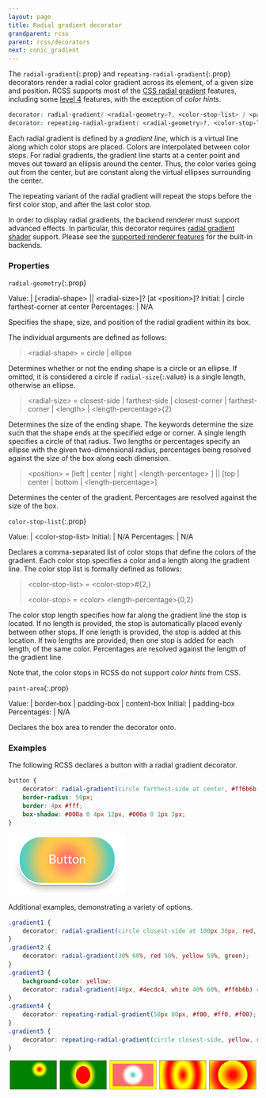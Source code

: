 ```yaml
---
layout: page
title: Radial gradient decorator
grandparent: rcss
parent: rcss/decorators
next: conic_gradient
---
```


The `radial-gradient`{:.prop} and `repeating-radial-gradient`{:.prop} decorators render a radial color gradient across its element, of a given size and position. RCSS supports most of the [CSS radial gradient](https://drafts.csswg.org/css-images-3/#radial-gradients) features, including some [level 4](https://drafts.csswg.org/css-images-4/#radial-gradients) features, with the exception of *color hints*.

```css
decorator: radial-gradient( <radial-geometry>?, <color-stop-list> ) <paint-area>?;
decorator: repeating-radial-gradient( <radial-geometry>?, <color-stop-list> ) <paint-area>?;
```

Each radial gradient is defined by a *gradient line*, which is a virtual line along which color stops are placed. Colors are interpolated between color stops. For radial gradients, the gradient line starts at a center point and moves out toward an ellipsis around the center. Thus, the color varies going out from the center, but are constant along the virtual ellipses surrounding the center.

The repeating variant of the radial gradient will repeat the stops before the first color stop, and after the last color stop.

In order to display radial gradients, the backend renderer must support advanced effects. In particular, this decorator requires [radial gradient shader](../../cpp_manual/interfaces/render.html#shaders) support. Please see the [supported renderer features](https://github.com/mikke89/RmlUi?tab=readme-ov-file#renderers) for the built-in backends.


### Properties

`radial-geometry`{:.prop}

Value: | \[\<radial-shape\> <span class="prop-def-symbol" title="one or more options must occur">\|\|</span> \<radial-size\>\]? \[at \<position\>\]?
Initial: | circle farthest-corner at center
Percentages: | N/A

Specifies the shape, size, and position of the radial gradient within its box.

The individual arguments are defined as follows:

> \<radial-shape\> = circle \| ellipse

Determines whether or not the ending shape is a circle or an ellipse. If omitted, it is considered a circle if `radial-size`{:.value} is a single length, otherwise an ellipse.

> \<radial-size\> = closest-side \| farthest-side \| closest-corner \| farthest-corner \| \<length\> \| \<length-percentage\><span class="prop-def-symbol" title="two space-separated occurrences">{2}</span>

Determines the size of the ending shape. The keywords determine the size such that the shape ends at the specified edge or corner. A single length specifies a circle of that radius. Two lengths or percentages specify an ellipse with the given two-dimensional radius, percentages being resolved against the size of the box along each dimension.

> \<position\> = \[left \| center \| right \| \<length-percentage\> \] <span class="prop-def-symbol" title="one or more options must occur">\|\|</span> \[top \| center \| bottom \| \<length-percentage\>\]

Determines the center of the gradient. Percentages are resolved against the size of the box.

`color-stop-list`{:.prop}

Value: | \<color-stop-list\>
Initial: | N/A
Percentages: | N/A

Declares a comma-separated list of color stops that define the colors of the gradient. Each color stop specifies a color and a length along the gradient line. The color stop list is formally defined as follows:

> \<color-stop-list\> = \<color-stop\><span class="prop-def-symbol" title="Two or more comma-separated occurrences">#{2,}</span>
>
> \<color-stop\> = \<color\> \<length-percentage\><span class="prop-def-symbol" title="zero to two space-separated occurrences">{0,2}</span>

The color stop length specifies how far along the gradient line the stop is located. If no length is provided, the stop is automatically placed evenly between other stops. If one length is provided, the stop is added at this location. If two lengths are provided, then one stop is added for each length, of the same color. Percentages are resolved against the length of the gradient line.

Note that, the color stops in RCSS do not support *color hints* from CSS.

`paint-area`{:.prop}

Value: | border-box \| padding-box \| content-box
Initial: | padding-box
Percentages: | N/A

Declares the box area to render the decorator onto.


### Examples

The following RCSS declares a button with a radial gradient decorator.

```css
button {
    decorator: radial-gradient(circle farthest-side at center, #ff6b6b, #fec84d, #4ecdc4);
    border-radius: 50px;
    border: 4px #fff;
    box-shadow: #000a 0 4px 12px, #000a 0 1px 3px;
}
```

![Radial gradient button example](../../../assets/images/decorators/radial-gradient-button.png)

Additional examples, demonstrating a variety of options.

```css
.gradient1 {
    decorator: radial-gradient(circle closest-side at 100px 30px, red, yellow, green);
}
.gradient2 {
    decorator: radial-gradient(30% 60%, red 50%, yellow 50%, green);
}
.gradient3 {
    background-color: yellow;
    decorator: radial-gradient(40px, #4ecdc4, white 40% 60%, #ff6b6b) content-box;
}
.gradient4 {
    decorator: repeating-radial-gradient(50px 80px, #f00, #ff0, #f00);
}
.gradient5 {
    decorator: repeating-radial-gradient(circle closest-side, yellow, red 2px, yellow);
}
```

![Radial gradient examples](../../../assets/images/decorators/radial-gradient.png)
